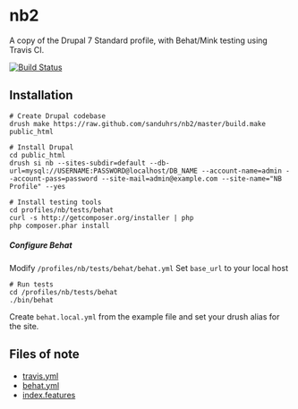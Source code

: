 nb2
===

A copy of the Drupal 7 Standard profile, with Behat/Mink testing using Travis CI.

[![Build Status](https://secure.travis-ci.org/sanduhrs/nb2.png)](http://travis-ci.org/sanduhrs/nb2)

## Installation

    # Create Drupal codebase
    drush make https://raw.github.com/sanduhrs/nb2/master/build.make public_html

    # Install Drupal
    cd public_html
    drush si nb --sites-subdir=default --db-url=mysql://USERNAME:PASSWORD@localhost/DB_NAME --account-name=admin --account-pass=password --site-mail=admin@example.com --site-name="NB Profile" --yes

    # Install testing tools
    cd profiles/nb/tests/behat
    curl -s http://getcomposer.org/installer | php
    php composer.phar install

##### Configure Behat
Modify `/profiles/nb/tests/behat/behat.yml`
Set `base_url` to your local host

    # Run tests
    cd /profiles/nb/tests/behat
    ./bin/behat

Create `behat.local.yml` from the example file and set your drush alias for the site.

## Files of note

* [travis.yml](https://github.com/sprice/classic/blob/master/.travis.yml)
* [behat.yml](https://github.com/sprice/classic/blob/master/tests/behat/behat.yml)
* [index.features](https://github.com/sprice/classic/blob/master/tests/behat/features/index.feature)
